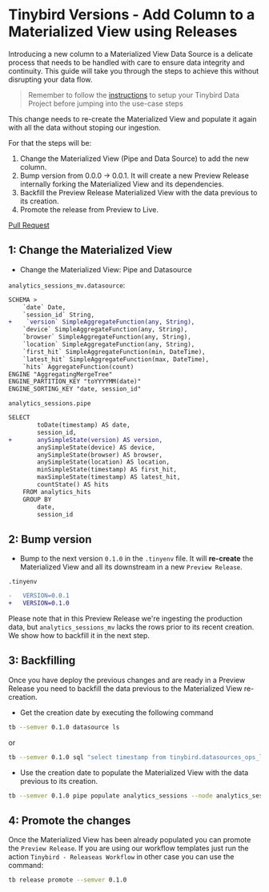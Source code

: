# Tinybird Versions - Add Column to a Materialized View using Releases

Introducing a new column to a Materialized View Data Source is a delicate process that needs to be handled with care to ensure data integrity and continuity. This guide will take you through the steps to achieve this without disrupting your data flow.

> Remember to follow the [instructions](../README.md) to setup your Tinybird Data Project before jumping into the use-case steps

This change needs to re-create the Materialized View and populate it again with all the data without stoping our ingestion.

For that the steps will be:

1. Change the Materialized View (Pipe and Data Source) to add the new column.
2. Bump version from 0.0.0 -> 0.0.1. It will create a new Preview Release internally forking the Materialized View and its dependencies.
3. Backfill the Preview Release Materialized View with the data previous to its creation.
4. Promote the release from Preview to Live.

[Pull Request](https://github.com/tinybirdco/use-case-examples/pull/141/files)

## 1: Change the Materialized View

- Change the Materialized View: Pipe and Datasource

`analytics_sessions_mv.datasource`:
```diff
SCHEMA >
    `date` Date,
    `session_id` String,
+    `version` SimpleAggregateFunction(any, String),
    `device` SimpleAggregateFunction(any, String),
    `browser` SimpleAggregateFunction(any, String),
    `location` SimpleAggregateFunction(any, String),
    `first_hit` SimpleAggregateFunction(min, DateTime),
    `latest_hit` SimpleAggregateFunction(max, DateTime),
    `hits` AggregateFunction(count)
ENGINE "AggregatingMergeTree"
ENGINE_PARTITION_KEY "toYYYYMM(date)"
ENGINE_SORTING_KEY "date, session_id"
```

`analytics_sessions.pipe`
```diff
SELECT
        toDate(timestamp) AS date,
        session_id,
+       anySimpleState(version) AS version,
        anySimpleState(device) AS device,
        anySimpleState(browser) AS browser,
        anySimpleState(location) AS location,
        minSimpleState(timestamp) AS first_hit,
        maxSimpleState(timestamp) AS latest_hit,
        countState() AS hits
    FROM analytics_hits
    GROUP BY
        date,
        session_id
```

## 2: Bump version
- Bump to the next version `0.1.0` in the `.tinyenv` file. It will **re-create** the Materialized View and all its downstream in a new `Preview Release`. 

`.tinyenv`
  ```diff
-   VERSION=0.0.1
+   VERSION=0.1.0
  ```

Please note that in this Preview Release we're ingesting the production data, but `analytics_sessions_mv` lacks the rows prior to its recent creation. We show how to backfill it in the next step.

## 3: Backfilling 
Once you have deploy the previous changes and are ready in a Preview Release you need to backfill the data previous to the Materialized View re-creation.

- Get the creation date by executing the following command
```sh
tb --semver 0.1.0 datasource ls
```
or

```sh
tb --semver 0.1.0 sql "select timestamp from tinybird.datasources_ops_log where event_type = 'create' limit 1"
```

- Use the creation date to populate the Materialized View with the data previous to its creation.
```sh
tb --semver 0.1.0 pipe populate analytics_sessions --node analytics_sessions_1 --sql-condition "timestamp < '$CREATED_AT' --wait
```

## 4: Promote the changes
Once the Materialized View has been already populated you can promote the `Preview Release`. If you are using our workflow templates just run the action `Tinybird - Releaseas Workflow` in other case you can use the command:

```sh
tb release promote --semver 0.1.0
```


